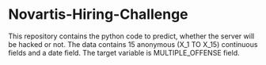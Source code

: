 # Novartis-Hiring-Challenge

This repository contains the python code to predict, whether the server will be hacked or not.
The data contains 15 anonymous (X_1 TO X_15) continuous fields and a date field. The target variable is MULTIPLE_OFFENSE field.
